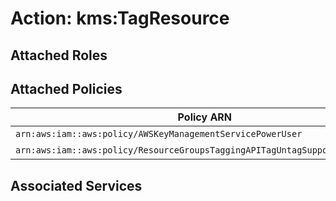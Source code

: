 # Action: kms:TagResource

## Attached Roles

## Attached Policies

| Policy ARN | Policy Name |
|------------|-------------|
| `arn:aws:iam::aws:policy/AWSKeyManagementServicePowerUser` | [AWSKeyManagementServicePowerUser](../policies.md#awskeymanagementservicepoweruser) |
| `arn:aws:iam::aws:policy/ResourceGroupsTaggingAPITagUntagSupportedResources` | [ResourceGroupsTaggingAPITagUntagSupportedResources](../policies.md#resourcegroupstaggingapitaguntagsupportedresources) |

## Associated Services

